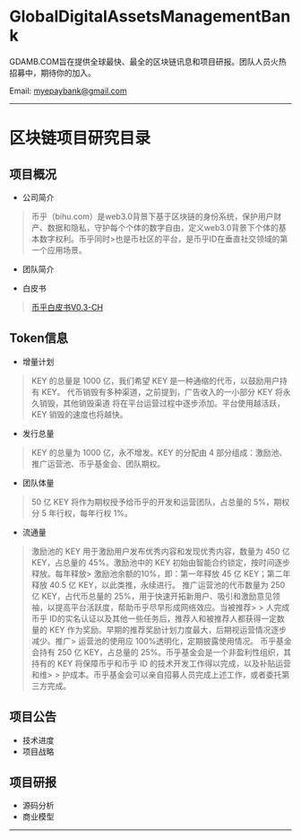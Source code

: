 # GlobalDigitalAssetsManagementBank
GDAMB.COM旨在提供全球最快、最全的区块链讯息和项目研报。团队人员火热招募中，期待你的加入。

Email: myepaybank@gmail.com

----------------
# 区块链项目研究目录

## 项目概况

* 公司简介
>币乎（bihu.com）是web3.0背景下基于区块链的身份系统，保护用户财产、数据和隐私，守护每个个体的数字自由，定义web3.0背景下个体的基本数字权利。币乎同时>也是币社区的平台，是币乎ID在垂直社交领域的第一个应用场景。

* 团队简介

* 白皮书
> [币乎白皮书V0.3-CH](https://github.com/GDAMB/GlobalDigitalAssetsManagementBank/blob/master/BiHu-Research-GDAMB/BIHU-White-Paper-V0.3->CH.pdf)

## Token信息

* 增量计划
> KEY 的总量是 1000 亿，我们希望 KEY 是一种通缩的代币，以鼓励用户持有 KEY。
> 代币销毁有多种渠道，之前提到，广告收入的一小部分 KEY 将永久销毁，其他销毁渠道
> 将在平台运营过程中逐步添加。平台使用越活跃，KEY 销毁的速度也将越快。

*  发行总量 
> KEY 的总量为 1000 亿，永不增发。KEY 的分配由 4 部分组成：激励池、推广运营池、币乎基金会、团队期权。

*  团队体量
> 50 亿 KEY 将作为期权授予给币乎的开发和运营团队，占总量的 5%，期权分 5 年行权，每年行权 1%。

*  流通量 
> 激励池的 KEY 用于激励用户发布优秀内容和发现优秀内容，数量为 450 亿 KEY，占总量的 45%。激励池中的 KEY 初始由智能合约锁定，按时间逐步释放。每年释放> 激励池余额的10%，即：第一年释放 45 亿 KEY；第二年释放 40.5 亿 KEY，以此类推，永续进行。
> 推广运营池的代币数量为 250 亿 KEY，占代币总量的 25%，用于快速开拓新用户、吸引和激励意见领袖，以提高平台活跃度，帮助币乎尽早形成网络效应。当被推荐> > 人完成币乎 ID的实名认证以及其他一些任务后，推荐人和被推荐人都获得一定数量的 KEY 作为奖励。早期的推荐奖励计划力度最大，后期视运营情况逐步减少。推广> 运营池的使用应 100%透明化，定期披露使用情况。
> 币乎基金会持有 250 亿 KEY，占总量的 25%。币乎基金会是一个非盈利性组织，其持有的 KEY 将保障币乎和币乎 ID 的技术开发工作得以完成，以及补贴运营和维> > 护成本。币乎基金会可以亲自招募人员完成上述工作，或者委托第三方完成。


## 项目公告

* 技术进度
* 项目战略

## 项目研报

* 源码分析
* 商业模型

----------------
